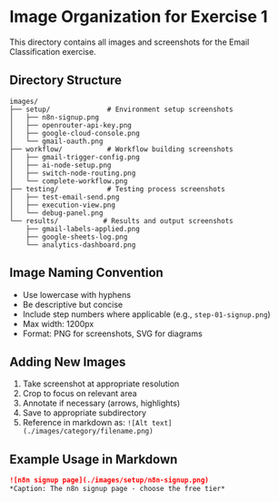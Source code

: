 # Image Organization for Exercise 1

This directory contains all images and screenshots for the Email Classification exercise.

## Directory Structure

```text
images/
├── setup/              # Environment setup screenshots
│   ├── n8n-signup.png
│   ├── openrouter-api-key.png
│   ├── google-cloud-console.png
│   └── gmail-oauth.png
├── workflow/           # Workflow building screenshots
│   ├── gmail-trigger-config.png
│   ├── ai-node-setup.png
│   ├── switch-node-routing.png
│   └── complete-workflow.png
├── testing/            # Testing process screenshots
│   ├── test-email-send.png
│   ├── execution-view.png
│   └── debug-panel.png
└── results/           # Results and output screenshots
    ├── gmail-labels-applied.png
    ├── google-sheets-log.png
    └── analytics-dashboard.png
```

## Image Naming Convention

- Use lowercase with hyphens
- Be descriptive but concise
- Include step numbers where applicable (e.g., `step-01-signup.png`)
- Max width: 1200px
- Format: PNG for screenshots, SVG for diagrams

## Adding New Images

1. Take screenshot at appropriate resolution
2. Crop to focus on relevant area
3. Annotate if necessary (arrows, highlights)
4. Save to appropriate subdirectory
5. Reference in markdown as: `![Alt text](./images/category/filename.png)`

## Example Usage in Markdown

```markdown
![n8n signup page](./images/setup/n8n-signup.png)
*Caption: The n8n signup page - choose the free tier*
```
